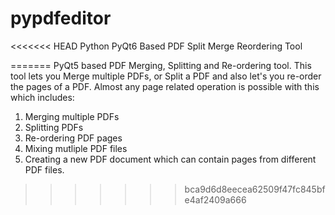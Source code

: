 # pypdfeditor
<<<<<<< HEAD
Python PyQt6 Based PDF Split Merge Reordering Tool


=======
PyQt5 based PDF Merging, Splitting and Re-ordering tool.
This tool lets you Merge multiple PDFs, or Split a PDF and also let's you re-order the pages of a PDF. Almost any page related operation is possible with this which includes:
1. Merging multiple PDFs
2. Splitting PDFs
3. Re-ordering PDF pages
4. Mixing mutliple PDF files
5. Creating a new PDF document which can contain pages from different PDF files.

 
>>>>>>> bca9d6d8eecea62509f47fc845bfe4af2409a666
